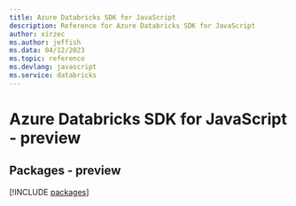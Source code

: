 ```yaml
---
title: Azure Databricks SDK for JavaScript
description: Reference for Azure Databricks SDK for JavaScript
author: xirzec
ms.author: jeffish
ms.data: 04/12/2023
ms.topic: reference
ms.devlang: javascript
ms.service: databricks
---
```

# Azure Databricks SDK for JavaScript - preview
## Packages - preview
[!INCLUDE [packages](databricks-index.md)]